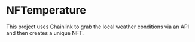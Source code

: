 # NFTemperature
This project uses Chainlink to grab the local weather conditions via an API and then creates a unique NFT. 
